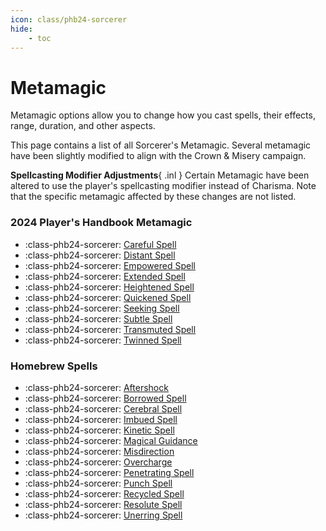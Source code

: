 ```yaml
---
icon: class/phb24-sorcerer
hide:
    - toc
---
```


# Metamagic

Metamagic options allow you to change how you cast spells, their effects, range, duration, and other aspects.

This page contains a list of all Sorcerer's Metamagic. Several metamagic have been slightly modified to align with the Crown & Misery campaign.

**Spellcasting Modifier Adjustments**{ .inl } Certain Metamagic have been altered to use the player's spellcasting modifier instead of Charisma. Note that the specific metamagic affected by these changes are not listed.

### 2024 Player's Handbook Metamagic

<div class="grid cards" markdown>

- :class-phb24-sorcerer: [Careful Spell](phb24.md#careful-spell)
- :class-phb24-sorcerer: [Distant Spell](phb24.md#distant-spell)
- :class-phb24-sorcerer: [Empowered Spell](phb24.md#empowered-spell)
- :class-phb24-sorcerer: [Extended Spell](phb24.md#extended-spell)
- :class-phb24-sorcerer: [Heightened Spell](phb24.md#heightened-spell)
- :class-phb24-sorcerer: [Quickened Spell](phb24.md#quickened-spell)
- :class-phb24-sorcerer: [Seeking Spell](phb24.md#seeking-spell)
- :class-phb24-sorcerer: [Subtle Spell](phb24.md#subtle-spell)
- :class-phb24-sorcerer: [Transmuted Spell](phb24.md#transmuted-spell)
- :class-phb24-sorcerer: [Twinned Spell](phb24.md#twinned-spell)

</div>

### Homebrew Spells

<div class="grid cards" markdown>

- :class-phb24-sorcerer: [Aftershock](hb.md#aftershock)
- :class-phb24-sorcerer: [Borrowed Spell](hb.md#borrowed-spell)
- :class-phb24-sorcerer: [Cerebral Spell](hb.md#cerebral-spell)
- :class-phb24-sorcerer: [Imbued Spell](hb.md#imbued-spell)
- :class-phb24-sorcerer: [Kinetic Spell](hb.md#kinetic-spell)
- :class-phb24-sorcerer: [Magical Guidance](hb.md#magical-guidance)
- :class-phb24-sorcerer: [Misdirection](hb.md#misdirection)
- :class-phb24-sorcerer: [Overcharge](hb.md#overcharge)
- :class-phb24-sorcerer: [Penetrating Spell](hb.md#penetrating-spell)
- :class-phb24-sorcerer: [Punch Spell](hb.md#punch-spell)
- :class-phb24-sorcerer: [Recycled Spell](hb.md#recycled-spell)
- :class-phb24-sorcerer: [Resolute Spell](hb.md#resolute-spell)
- :class-phb24-sorcerer: [Unerring Spell](hb.md#unerring-spell)

</div>